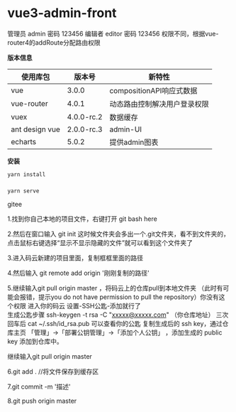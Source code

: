 # vue3-admin-front

管理员 admin 密码 123456
编辑者 editor 密码 123456
权限不同，根据vue-router4的addRoute分配路由权限 

**版本信息**

| 使用库包       | 版本号     | 新特性                       |
| -------------- | ---------- | ---------------------------- |
| vue            | 3.0.0      | compositionAPI响应式数据     |
| vue-router     | 4.0.1      | 动态路由控制解决用户登录权限 |
| vuex           | 4.0.0-rc.2 | 数据缓存                     |
| ant design vue | 2.0.0-rc.3 | admin-UI                     |
| echarts        | 5.0.2      | 提供admin图表                |



**安装**

```
yarn install
```

### 
```
yarn serve
```

gitee 

1.找到你自己本地的项目文件，右键打开 git bash here

2.然后在窗口输入 git init  这时候文件夹会多出一个.git文件夹，看不到文件夹的，点击鼠标右键选择“显示不显示隐藏的文件”就可以看到这个文件夹了

3.进入码云新建的项目里面，复制框框里面的路径

4.然后输入  git remote add origin '刚刚复制的路径'

5.继续输入git pull origin master ，将码云上的仓库pull到本地文件夹
（此时有可能会报错，提示you do not have permission to pull the repository）你没有这个权限
进入你的码云 设置-SSH公匙-添加就行了     
生成公匙步骤
ssh-keygen -t rsa -C "xxxxx@xxxxx.com"  （你仓库地址）
三次回车后
cat ~/.ssh/id_rsa.pub  可以查看你的公匙
复制生成后的 ssh key，通过仓库主页 「管理」->「部署公钥管理」->「添加个人公钥」 ，添加生成的 public key 添加到仓库中。

继续输入git pull origin master 

6.git add .   //将文件保存到缓存区

7.git commit -m '描述'   

8.git push origin master


